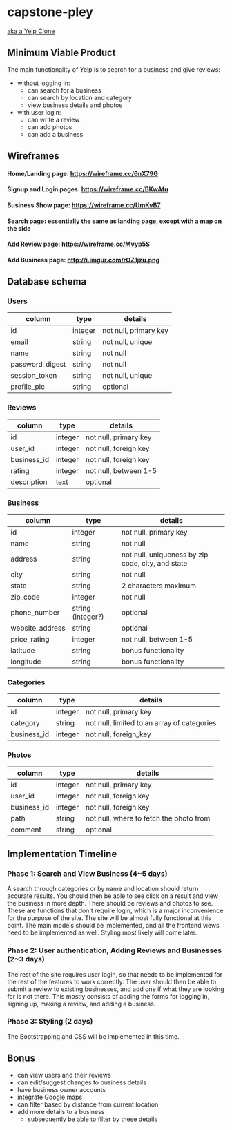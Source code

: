 # capstone-pley
[aka a Yelp Clone](https://pley-app.herokuapp.com/)

## Minimum Viable Product
The main functionality of Yelp is to search for a business and give reviews:
+ without logging in:
  + can search for a business
  + can search by location and category
  + view business details and photos
+ with user login:
  + can write a review
  + can add photos
  + can add a business
  
## Wireframes
#### Home/Landing page: https://wireframe.cc/6nX79G
#### Signup and Login pages: https://wireframe.cc/BKwAfu
#### Business Show page: https://wireframe.cc/UmKvB7
#### Search page: essentially the same as landing page, except with a map on the side
#### Add Review page: https://wireframe.cc/Mvyp5S
#### Add Business page: http://i.imgur.com/rOZ1jzu.png

## Database schema
### Users
| column | type | details |
| --- | --- | --- |
| id | integer | not null, primary key|
| email | string | not null, unique |
| name | string | not null |
| password_digest | string | not null |
| session_token | string | not null, unique |
| profile_pic | string | optional |

### Reviews 
| column | type | details |
| --- | --- | --- |
| id | integer | not null, primary key |
| user_id | integer | not null, foreign key |
| business_id | integer | not null, foreign key |
| rating | integer | not null, between 1-5 |
| description | text | optional |

### Business
| column | type | details |
| --- | --- | --- |
| id | integer | not null, primary key |
| name | string | not null |
| address | string | not null, uniqueness by zip code, city, and state |
| city | string | not null |
| state | string | 2 characters maximum |
| zip_code | integer | not null |
| phone_number | string (integer?) | optional |
| website_address | string | optional |
| price_rating | integer | not null, between 1-5 |
| latitude | string | bonus functionality |
| longitude | string | bonus functionality |


### Categories
| column | type | details |
| --- | --- | --- |
| id | integer | not null, primary key |
| category | string | not null, limited to an array of categories |
| business_id | integer | not null, foreign_key |


### Photos
| column | type | details |
| --- | --- | --- |
| id | integer | not null, primary key |
| user_id | integer | not null, foreign key |
| business_id | integer | not null, foreign key |
| path | string | not null, where to fetch the photo from |
| comment | string | optional |

## Implementation Timeline
### Phase 1: Search and View Business (4~5 days)
A search through categories or by name and location should return accurate results. You should then be able to see click on a result and view the business in more depth. There should be reviews and photos to see. These are functions that don't require login, which is a major inconvenience for the purpose of the site. The site will be almost fully functional at this point. The main models should be implemented, and all the frontend views need to be implemented as well. Styling most likely will come later.

### Phase 2: User authentication, Adding Reviews and Businesses (2~3 days)
The rest of the site requires user login, so that needs to be implemented for the rest of the features to work correctly. The user should then be able to submit a review to existing businesses, and add one if what they are looking for is not there. This mostly consists of adding the forms for logging in, signing up, making a review, and adding a business.

### Phase 3: Styling (2 days)
The Bootstrapping and CSS will be implemented in this time.


## Bonus
+ can view users and their reviews
+ can edit/suggest changes to business details
+ have business owner accounts
+ integrate Google maps
+ can filter based by distance from current location
+ add more details to a business
  + subsequently be able to filter by these details
